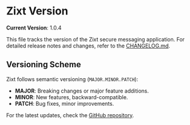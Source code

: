 # Zixt Version

**Current Version**: 1.0.4

This file tracks the version of the Zixt secure messaging application. For detailed release notes and changes, refer to the [CHANGELOG.md](CHANGELOG.md).

## Versioning Scheme

Zixt follows semantic versioning (`MAJOR.MINOR.PATCH`):
- **MAJOR**: Breaking changes or major feature additions.
- **MINOR**: New features, backward-compatible.
- **PATCH**: Bug fixes, minor improvements.

For the latest updates, check the [GitHub repository](https://github.com/NetworkNerd1337/zixt).
